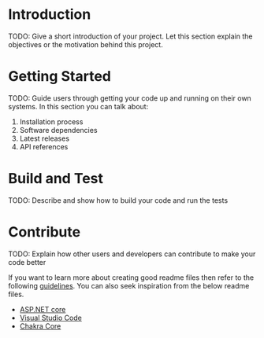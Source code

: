 # Introduction
TODO: Give a short introduction of your project. Let this section explain the objectives or the motivation behind this project.

# Getting Started
TODO: Guide users through getting your code up and running on their own systems. In this section you can talk about:
1. Installation process
2. Software dependencies
3. Latest releases
4. API references

# Build and Test
TODO: Describe and show how to build your code and run the tests

# Contribute
TODO: Explain how other users and developers can contribute to make your code better

If you want to learn more about creating good readme files then refer to the following [guidelines](https://www.visualstudio.com/en-us/docs/git/create-a-readme). You can also seek inspiration from the below readme files.
- [ASP.NET core](http://github.com/aspnet/Home)
- [Visual Studio Code](https://github.com/Microsoft/viscode)
- [Chakra Core](https://github.com/Microsoft/Chakracore)
